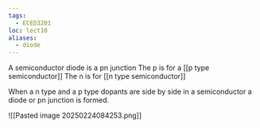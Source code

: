 ```yaml
---
tags:
  - ECED3201
loc: lect10
aliases:
  - diode
---
```

A semiconductor diode is a pn junction 
The p is for a [[p type semiconductor]]
The n is for [[n type semiconductor]]

When a n type and a p type dopants are side by side in a semiconductor a diode or pn junction is formed.

![[Pasted image 20250224084253.png]]

